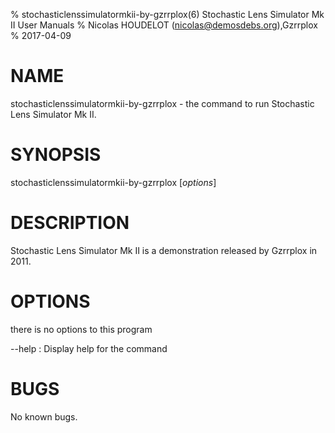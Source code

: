 % stochasticlenssimulatormkii-by-gzrrplox(6) Stochastic Lens Simulator Mk II User Manuals
% Nicolas HOUDELOT (nicolas@demosdebs.org),Gzrrplox
% 2017-04-09

# NAME
stochasticlenssimulatormkii-by-gzrrplox - the command to run Stochastic Lens Simulator Mk II.

# SYNOPSIS
stochasticlenssimulatormkii-by-gzrrplox [*options*]

# DESCRIPTION
Stochastic Lens Simulator Mk II is a demonstration released by Gzrrplox in 2011.

# OPTIONS
there is no options to this program

\--help
:   Display help for the command

# BUGS
No known bugs.
